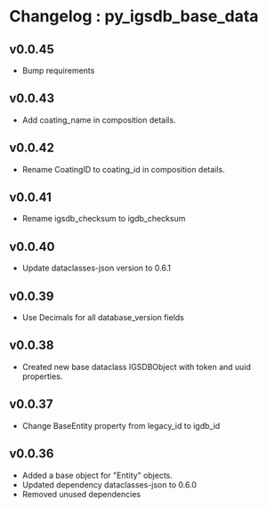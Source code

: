 # Changelog : py_igsdb_base_data 

## v0.0.45
- Bump requirements

## v0.0.43
- Add coating_name in composition details.

## v0.0.42
- Rename CoatingID to coating_id in composition details.

## v0.0.41
- Rename igsdb_checksum to igdb_checksum

## v0.0.40
- Update dataclasses-json version to 0.6.1

## v0.0.39
- Use Decimals for all database_version fields

## v0.0.38
- Created new base dataclass IGSDBObject with token and uuid properties.

## v0.0.37
- Change BaseEntity property from legacy_id to igdb_id

## v0.0.36
- Added a base object for "Entity" objects.
- Updated dependency dataclasses-json to 0.6.0
- Removed unused dependencies
